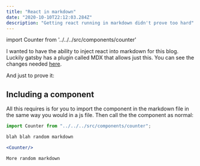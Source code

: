```yaml
---
title: "React in markdown"
date: "2020-10-10T22:12:03.284Z"
description: "Getting react running in markdown didn't prove too hard"
---
```


import Counter from '../../../src/components/counter'

I wanted to have the ability to inject react into markdown for this blog. Luckily gatsby has a plugin called MDX that allows just this. You can see the changes needed [here](https://github.com/stevejhiggs/blog/commit/f538cb0b86f357192580ee42bc7bdddada87a741).

And just to prove it:

<Counter />

## Including a component

All this requires is for you to import the component in the markdown file in the same way you would in a js file. Then call the the component as normal:

```jsx
import Counter from "../../../src/components/counter";

blah blah random markdown

<Counter/>

More random markdown
```
